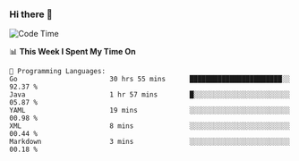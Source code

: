### Hi there 👋

<!--
**CrazyCollin/crazycollin** is a ✨ _special_ ✨ repository because its `README.md` (this file) appears on your GitHub profile.

Here are some ideas to get you started:

- 🔭 I’m currently working on ...
- 🌱 I’m currently learning ...
- 👯 I’m looking to collaborate on ...
- 🤔 I’m looking for help with ...
- 💬 Ask me about ...
- 📫 How to reach me: ...
- 😄 Pronouns: ...
- ⚡ Fun fact: ...
-->

<!--START_SECTION:waka-->
![Code Time](http://img.shields.io/badge/Code%20Time-1%2C490%20hrs%2042%20mins-blue)

📊 **This Week I Spent My Time On** 

```text
💬 Programming Languages: 
Go                       30 hrs 55 mins      ███████████████████████░░   92.37 % 
Java                     1 hr 57 mins        █░░░░░░░░░░░░░░░░░░░░░░░░   05.87 % 
YAML                     19 mins             ░░░░░░░░░░░░░░░░░░░░░░░░░   00.98 % 
XML                      8 mins              ░░░░░░░░░░░░░░░░░░░░░░░░░   00.44 % 
Markdown                 3 mins              ░░░░░░░░░░░░░░░░░░░░░░░░░   00.18 % 
```


<!--END_SECTION:waka-->
